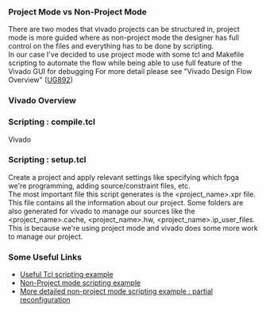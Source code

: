 ### Project Mode vs Non-Project Mode
There are two modes that vivado projects can be structured in, project mode is more guided where as non-project mode the designer has full control on the files and everything has to be done by scripting. <br />
In our case I've decided to use project mode with some tcl and Makefile scripting to automate the flow while being able to use full feature of the Vivado GUI for debugging
For more detail please see "Vivado Design Flow Overview" ([UG892](https://docs.amd.com/r/en-US/ug892-vivado-design-flows-overview))

### Vivado Overview


### Scripting : compile.tcl
Vivado 

### Scripting : setup.tcl
Create a project and apply relevant settings like specifying which fpga we're programming, adding source/constraint files, etc. <br /> 
The most important file this script generates is the <project_name>.xpr file. This file contains all the information about our project. Some folders are also generated for vivado to manage our sources like the <project_name>.cache, <project_name>.hw, <project_name>.ip_user_files. This is because we're using project mode and vivado does some more work to manage our project.

### Some Useful Links
- [Useful Tcl scripting example](https://github.com/hdlguy/vivado_tcl/tree/master)
- [Non-Project mode scripting example](https://github.com/kdurant/vivado_non_project_example/tree/master)
- [More detailed non-project mode scripting example : partial reconfiguration](https://github.com/lastweek/fpga_pr_scripts)